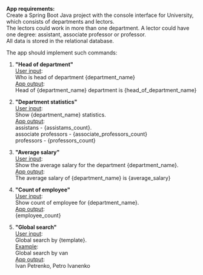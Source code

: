 **App requirements:**  
Create a Spring Boot Java project with the console interface for University, which consists of departments and lectors.  
The lectors could work in more than one department. A lector could have one degree: assistant, associate professor or professor.  
All data is stored in the relational database.  
  
The app should implement such commands:  

1. **"Head of department"**  
<ins>User input</ins>:  
Who is head of department {department_name}  
<ins>App output</ins>:  
Head of {department_name} department is {head_of_department_name}  
  
2. **"Department statistics"**  
<ins>User input</ins>:  
Show {department_name} statistics.  
<ins>App output</ins>:  
assistans - {assistams_count}.  
associate professors - {associate_professors_count}  
professors - {professors_count}  
  
3. **"Average salary"**  
<ins>User input</ins>:  
Show the average salary for the department {department_name}.  
<ins>App output</ins>:  
The average salary of {department_name} is {average_salary}  
  
4. **"Count of employee"**  
<ins>User input</ins>:  
Show count of employee for {department_name}.  
<ins>App output</ins>:  
{employee_count}  
  
5. **"Global search"**  
<ins>User input</ins>:  
Global search by {template}.  
<ins>Example</ins>:  
Global search by van  
<ins>App output</ins>:  
Ivan Petrenko, Petro Ivanenko  
